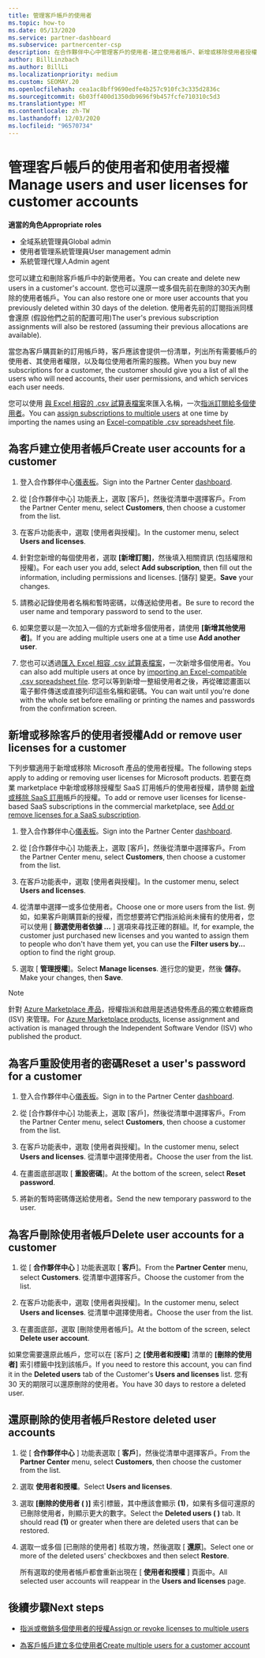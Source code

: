 ```yaml
---
title: 管理客戶帳戶的使用者
ms.topic: how-to
ms.date: 05/13/2020
ms.service: partner-dashboard
ms.subservice: partnercenter-csp
description: 在合作夥伴中心中管理客戶的使用者-建立使用者帳戶、新增或移除使用者授權、重設密碼，以及刪除或還原使用者帳戶。
author: BillLinzbach
ms.author: BillLi
ms.localizationpriority: medium
ms.custom: SEOMAY.20
ms.openlocfilehash: cea1ac8bff9690edfe4b257c910fc3c335d2836c
ms.sourcegitcommit: 6b03ff400d1350db9696f9b457fcfe710310c5d3
ms.translationtype: MT
ms.contentlocale: zh-TW
ms.lasthandoff: 12/03/2020
ms.locfileid: "96570734"
---
```

# <a name="manage-users-and-user-licenses-for-customer-accounts"></a><span data-ttu-id="11d20-103">管理客戶帳戶的使用者和使用者授權</span><span class="sxs-lookup"><span data-stu-id="11d20-103">Manage users and user licenses for customer accounts</span></span> 

<span data-ttu-id="11d20-104">**適當的角色**</span><span class="sxs-lookup"><span data-stu-id="11d20-104">**Appropriate roles**</span></span>

- <span data-ttu-id="11d20-105">全域系統管理員</span><span class="sxs-lookup"><span data-stu-id="11d20-105">Global admin</span></span>
- <span data-ttu-id="11d20-106">使用者管理系統管理員</span><span class="sxs-lookup"><span data-stu-id="11d20-106">User management admin</span></span>
- <span data-ttu-id="11d20-107">系統管理代理人</span><span class="sxs-lookup"><span data-stu-id="11d20-107">Admin agent</span></span>


<span data-ttu-id="11d20-108">您可以建立和刪除客戶帳戶中的新使用者。</span><span class="sxs-lookup"><span data-stu-id="11d20-108">You can create and delete new users in a customer's account.</span></span> <span data-ttu-id="11d20-109">您也可以還原一或多個先前在刪除的30天內刪除的使用者帳戶。</span><span class="sxs-lookup"><span data-stu-id="11d20-109">You can also restore one or more user accounts that you previously deleted within 30 days of the deletion.</span></span> <span data-ttu-id="11d20-110">使用者先前的訂閱指派同樣會還原 (假設他們之前的配置可用)</span><span class="sxs-lookup"><span data-stu-id="11d20-110">The user's previous subscription assignments will also be restored (assuming their previous allocations are available).</span></span>

<span data-ttu-id="11d20-111">當您為客戶購買新的訂用帳戶時，客戶應該會提供一份清單，列出所有需要帳戶的使用者、其使用者權限，以及每位使用者所需的服務。</span><span class="sxs-lookup"><span data-stu-id="11d20-111">When you buy new subscriptions for a customer, the customer should give you a list of all the users who will need accounts, their user permissions, and which services each user needs.</span></span>  

<span data-ttu-id="11d20-112">您可以使用 [與 Excel 相容的 .csv 試算表檔案](adding-multiple-users-to-a-customer-account.md)來匯入名稱，一次[指派訂閱給多個使用者](bulk-license-provisioning-for-multiple-users.md)。</span><span class="sxs-lookup"><span data-stu-id="11d20-112">You can [assign subscriptions to multiple users](bulk-license-provisioning-for-multiple-users.md) at one time by importing the names using an [Excel-compatible .csv spreadsheet file](adding-multiple-users-to-a-customer-account.md).</span></span>

<a href="" id="createuseraccounts"></a>

## <a name="create-user-accounts-for-a-customer"></a><span data-ttu-id="11d20-113">為客戶建立使用者帳戶</span><span class="sxs-lookup"><span data-stu-id="11d20-113">Create user accounts for a customer</span></span>

1. <span data-ttu-id="11d20-114">登入合作夥伴中心[儀表板](https://partner.microsoft.com/dashboard)。</span><span class="sxs-lookup"><span data-stu-id="11d20-114">Sign into the Partner Center [dashboard](https://partner.microsoft.com/dashboard).</span></span>

2. <span data-ttu-id="11d20-115">從 [合作夥伴中心] 功能表上，選取 [客戶]，然後從清單中選擇客戶。</span><span class="sxs-lookup"><span data-stu-id="11d20-115">From the Partner Center menu, select **Customers**, then choose a customer from the list.</span></span>

3. <span data-ttu-id="11d20-116">在客戶功能表中，選取 [使用者與授權]。</span><span class="sxs-lookup"><span data-stu-id="11d20-116">In the customer menu, select **Users and licenses**.</span></span>

4. <span data-ttu-id="11d20-117">針對您新增的每個使用者，選取 **\[新增訂閱\]**，然後填入相關資訊 (包括權限和授權)。</span><span class="sxs-lookup"><span data-stu-id="11d20-117">For each user you add, select **Add subscription**, then fill out the information, including permissions and licenses.</span></span> <span data-ttu-id="11d20-118">[儲存] 變更。</span><span class="sxs-lookup"><span data-stu-id="11d20-118">**Save** your changes.</span></span>

5. <span data-ttu-id="11d20-119">請務必記錄使用者名稱和暫時密碼，以傳送給使用者。</span><span class="sxs-lookup"><span data-stu-id="11d20-119">Be sure to record the user name and temporary password to send to the user.</span></span>

6. <span data-ttu-id="11d20-120">如果您要以是一次加入一個的方式新增多個使用者，請使用 **\[新增其他使用者\]**。</span><span class="sxs-lookup"><span data-stu-id="11d20-120">If you are adding multiple users one at a time use **Add another user**.</span></span>

7. <span data-ttu-id="11d20-121">您也可以透過[匯入 Excel 相容 .csv 試算表檔案](adding-multiple-users-to-a-customer-account.md)，一次新增多個使用者。</span><span class="sxs-lookup"><span data-stu-id="11d20-121">You can also add multiple users at once by [importing an Excel-compatible .csv spreadsheet file](adding-multiple-users-to-a-customer-account.md).</span></span> <span data-ttu-id="11d20-122">您可以等到新增一整組使用者之後，再從確認畫面以電子郵件傳送或直接列印這些名稱和密碼。</span><span class="sxs-lookup"><span data-stu-id="11d20-122">You can wait until you're done with the whole set before emailing or printing the names and passwords from the confirmation screen.</span></span>

<a href="" id="userlicensing"></a>

## <a name="add-or-remove-user-licenses-for-a-customer"></a><span data-ttu-id="11d20-123">新增或移除客戶的使用者授權</span><span class="sxs-lookup"><span data-stu-id="11d20-123">Add or remove user licenses for a customer</span></span>

<span data-ttu-id="11d20-124">下列步驟適用于新增或移除 Microsoft 產品的使用者授權。</span><span class="sxs-lookup"><span data-stu-id="11d20-124">The following steps apply to adding or removing user licenses for Microsoft products.</span></span> <span data-ttu-id="11d20-125">若要在商業 marketplace 中新增或移除授權型 SaaS 訂用帳戶的使用者授權，請參閱 [新增或移除 SaaS 訂用](csp-commercial-marketplace-manage.md#add-or-remove-licenses-for-a-saas-subscription)帳戶的授權。</span><span class="sxs-lookup"><span data-stu-id="11d20-125">To add or remove user licenses for license-based SaaS subscriptions in the commercial marketplace, see [Add or remove licenses for a SaaS subscription](csp-commercial-marketplace-manage.md#add-or-remove-licenses-for-a-saas-subscription).</span></span>

1. <span data-ttu-id="11d20-126">登入合作夥伴中心[儀表板](https://partner.microsoft.com/dashboard)。</span><span class="sxs-lookup"><span data-stu-id="11d20-126">Sign into the Partner Center [dashboard](https://partner.microsoft.com/dashboard).</span></span>

2. <span data-ttu-id="11d20-127">從 [合作夥伴中心] 功能表上，選取 [客戶]，然後從清單中選擇客戶。</span><span class="sxs-lookup"><span data-stu-id="11d20-127">From the Partner Center menu, select **Customers**, then choose a customer from the list.</span></span>

3. <span data-ttu-id="11d20-128">在客戶功能表中，選取 [使用者與授權]。</span><span class="sxs-lookup"><span data-stu-id="11d20-128">In the customer menu, select **Users and licenses**.</span></span>

4. <span data-ttu-id="11d20-129">從清單中選擇一或多位使用者。</span><span class="sxs-lookup"><span data-stu-id="11d20-129">Choose one or more users from the list.</span></span> <span data-ttu-id="11d20-130">例如，如果客戶剛購買新的授權，而您想要將它們指派給尚未擁有的使用者，您可以使用 [ **篩選使用者依據 ...** ] 選項來尋找正確的群組。</span><span class="sxs-lookup"><span data-stu-id="11d20-130">If, for example, the customer just purchased new licenses and you wanted to assign them to people who don't have them yet, you can use the **Filter users by...** option to find the right group.</span></span>

5. <span data-ttu-id="11d20-131">選取 [ **管理授權**]。</span><span class="sxs-lookup"><span data-stu-id="11d20-131">Select **Manage licenses**.</span></span> <span data-ttu-id="11d20-132">進行您的變更，然後 **儲存**。</span><span class="sxs-lookup"><span data-stu-id="11d20-132">Make your changes, then **Save**.</span></span>

> [!NOTE]
> <span data-ttu-id="11d20-133">針對 [Azure Marketplace 產品](csp-commercial-marketplace-manage.md#assign-licenses-and-activate-a-subscription-on-behalf-of-a-customer)，授權指派和啟用是透過發佈產品的獨立軟體廠商 (ISV) 來管理。</span><span class="sxs-lookup"><span data-stu-id="11d20-133">For [Azure Marketplace products](csp-commercial-marketplace-manage.md#assign-licenses-and-activate-a-subscription-on-behalf-of-a-customer), license assignment and activation is managed through the Independent Software Vendor (ISV) who published the product.</span></span>

<a href="" id="resetpassword"></a>

## <a name="reset-a-users-password-for-a-customer"></a><span data-ttu-id="11d20-134">為客戶重設使用者的密碼</span><span class="sxs-lookup"><span data-stu-id="11d20-134">Reset a user's password for a customer</span></span>

1. <span data-ttu-id="11d20-135">登入合作夥伴中心[儀表板](https://partner.microsoft.com/dashboard)。</span><span class="sxs-lookup"><span data-stu-id="11d20-135">Sign in to the Partner Center [dashboard](https://partner.microsoft.com/dashboard).</span></span>

2. <span data-ttu-id="11d20-136">從 [合作夥伴中心] 功能表上，選取 [客戶]，然後從清單中選擇客戶。</span><span class="sxs-lookup"><span data-stu-id="11d20-136">From the Partner Center menu, select **Customers**, then choose a customer from the list.</span></span>

3. <span data-ttu-id="11d20-137">在客戶功能表中，選取 [使用者與授權]。</span><span class="sxs-lookup"><span data-stu-id="11d20-137">In the customer menu, select **Users and licenses**.</span></span> <span data-ttu-id="11d20-138">從清單中選擇使用者。</span><span class="sxs-lookup"><span data-stu-id="11d20-138">Choose the user from the list.</span></span>

4. <span data-ttu-id="11d20-139">在畫面底部選取 [ **重設密碼**]。</span><span class="sxs-lookup"><span data-stu-id="11d20-139">At the bottom of the screen, select **Reset password**.</span></span> 

5. <span data-ttu-id="11d20-140">將新的暫時密碼傳送給使用者。</span><span class="sxs-lookup"><span data-stu-id="11d20-140">Send the new temporary password to the user.</span></span>

<a href="" id="deleteuseraccounts"></a>

## <a name="delete-user-accounts-for-a-customer"></a><span data-ttu-id="11d20-141">為客戶刪除使用者帳戶</span><span class="sxs-lookup"><span data-stu-id="11d20-141">Delete user accounts for a customer</span></span>

1. <span data-ttu-id="11d20-142">從 [ **合作夥伴中心** ] 功能表選取 [ **客戶**]。</span><span class="sxs-lookup"><span data-stu-id="11d20-142">From the **Partner Center** menu, select **Customers**.</span></span> <span data-ttu-id="11d20-143">從清單中選擇客戶。</span><span class="sxs-lookup"><span data-stu-id="11d20-143">Choose the customer from the list.</span></span>

2. <span data-ttu-id="11d20-144">在客戶功能表中，選取 [使用者與授權]。</span><span class="sxs-lookup"><span data-stu-id="11d20-144">In the customer menu, select **Users and licenses**.</span></span> <span data-ttu-id="11d20-145">從清單中選擇使用者。</span><span class="sxs-lookup"><span data-stu-id="11d20-145">Choose the user from the list.</span></span>

3. <span data-ttu-id="11d20-146">在畫面底部，選取 [刪除使用者帳戶]。</span><span class="sxs-lookup"><span data-stu-id="11d20-146">At the bottom of the screen, select **Delete user account**.</span></span>

<span data-ttu-id="11d20-147">如果您需要還原此帳戶，您可以在 \[客戶\] 之 **\[使用者和授權\]** 清單的 **\[刪除的使用者\]** 索引標籤中找到該帳戶。</span><span class="sxs-lookup"><span data-stu-id="11d20-147">If you need to restore this account, you can find it in the **Deleted users** tab of the Customer's **Users and licenses** list.</span></span> <span data-ttu-id="11d20-148">您有 30 天的期限可以還原刪除的使用者。</span><span class="sxs-lookup"><span data-stu-id="11d20-148">You have 30 days to restore a deleted user.</span></span>

<a href="" id="restoreuseraccounts"></a>

## <a name="restore-deleted-user-accounts"></a><span data-ttu-id="11d20-149">還原刪除的使用者帳戶</span><span class="sxs-lookup"><span data-stu-id="11d20-149">Restore deleted user accounts</span></span>

1. <span data-ttu-id="11d20-150">從 [ **合作夥伴中心** ] 功能表選取 [ **客戶**]，然後從清單中選擇客戶。</span><span class="sxs-lookup"><span data-stu-id="11d20-150">From the **Partner Center** menu, select **Customers**, then choose the customer from the list.</span></span>

2. <span data-ttu-id="11d20-151">選取 **使用者和授權**。</span><span class="sxs-lookup"><span data-stu-id="11d20-151">Select **Users and licenses**.</span></span>

3. <span data-ttu-id="11d20-152">選取 **\[刪除的使用者 ( )\]** 索引標籤，其中應該會顯示 **(1)**，如果有多個可還原的已刪除使用者，則顯示更大的數字。</span><span class="sxs-lookup"><span data-stu-id="11d20-152">Select the **Deleted users ( )** tab. It should read **(1)** or greater when there are deleted users that can be restored.</span></span>

4. <span data-ttu-id="11d20-153">選取一或多個 [已刪除的使用者] 核取方塊，然後選取 [ **還原**]。</span><span class="sxs-lookup"><span data-stu-id="11d20-153">Select one or more of the deleted users' checkboxes and then select **Restore**.</span></span>

    <span data-ttu-id="11d20-154">所有選取的使用者帳戶都會重新出現在 [ **使用者和授權** ] 頁面中。</span><span class="sxs-lookup"><span data-stu-id="11d20-154">All selected user accounts will reappear in the **Users and licenses** page.</span></span>

## <a name="next-steps"></a><span data-ttu-id="11d20-155">後續步驟</span><span class="sxs-lookup"><span data-stu-id="11d20-155">Next steps</span></span>

- [<span data-ttu-id="11d20-156">指派或撤銷多個使用者的授權</span><span class="sxs-lookup"><span data-stu-id="11d20-156">Assign or revoke licenses to multiple users</span></span>](bulk-license-provisioning-for-multiple-users.md)

- [<span data-ttu-id="11d20-157">為客戶帳戶建立多位使用者</span><span class="sxs-lookup"><span data-stu-id="11d20-157">Create multiple users for a customer account</span></span>](adding-multiple-users-to-a-customer-account.md)